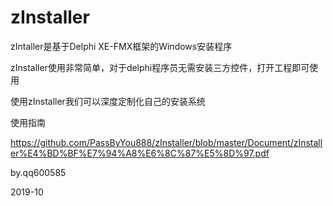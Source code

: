 # zInstaller
zIntaller是基于Delphi XE-FMX框架的Windows安装程序


zInstaller使用非常简单，对于delphi程序员无需安装三方控件，打开工程即可使用


使用zInstaller我们可以深度定制化自己的安装系统



使用指南


https://github.com/PassByYou888/zInstaller/blob/master/Document/zInstaller%E4%BD%BF%E7%94%A8%E6%8C%87%E5%8D%97.pdf


by.qq600585

2019-10

